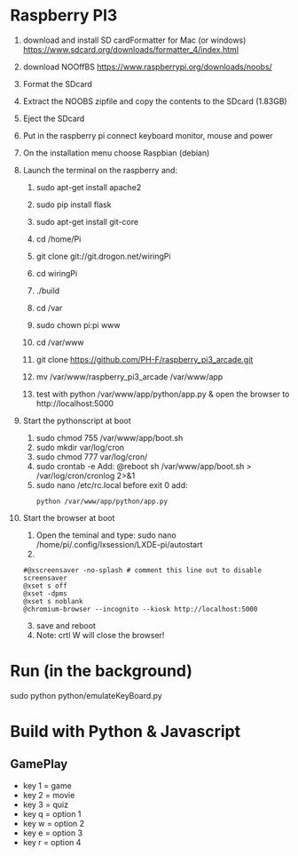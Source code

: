 # Raspberry PI3

1. download and install SD cardFormatter for Mac (or windows) https://www.sdcard.org/downloads/formatter_4/index.html
2. download NOOffBS https://www.raspberrypi.org/downloads/noobs/
3. Format the SDcard
4. Extract the NOOBS zipfile and copy the contents to the SDcard (1.83GB)
5. Eject the SDcard
6. Put in the raspberry pi connect keyboard monitor, mouse and power
7. On the installation menu choose Raspbian (debian)
8. Launch the terminal on the raspberry and:
    1. sudo apt-get install apache2
    2. sudo pip install flask
    3. sudo apt-get install git-core

    5. cd /home/Pi
    6. git clone git://git.drogon.net/wiringPi
    7. cd wiringPi
    8. ./build
    10. cd /var
    11. sudo chown pi:pi www
    12. cd /var/www
    13. git clone https://github.com/PH-F/raspberry_pi3_arcade.git
    14. mv /var/www/raspberry_pi3_arcade /var/www/app
    15. test with python /var/www/app/python/app.py & open the browser to http://localhost:5000
    
9. Start the pythonscript at boot
	1. sudo chmod 755 /var/www/app/boot.sh
	2. sudo mkdir var/log/cron
	3. sudo chmod 777 var/log/cron/
	4. sudo crontab -e 
		Add:  @reboot sh /var/www/app/boot.sh > /var/log/cron/cronlog 2>&1
	5. sudo nano /etc/rc.local
	    before exit 0 add:
	    ```
	    python /var/www/app/python/app.py
	    ```
		
10. Start the browser at boot
	1. Open the teminal and type: 	sudo nano /home/pi/.config/lxsession/LXDE-pi/autostart
    2. 
    ```
    #@xscreensaver -no-splash # comment this line out to disable screensaver
    @xset s off
    @xset -dpms
    @xset s noblank
    @chromium-browser --incognito --kiosk http://localhost:5000
	```
	3. save and reboot
	4. Note:   crtl W   will close the browser!


# Run (in the background)
sudo python python/emulateKeyBoard.py

# Build with Python & Javascript

## GamePlay
- key 1 = game
- key 2 = movie
- key 3 = quiz
- key q = option 1
- key w = option 2
- key e = option 3
- key r = option 4
